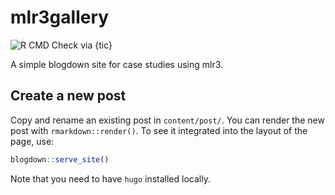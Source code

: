 # mlr3gallery

<!-- badges: start -->
![R CMD Check via {tic}](https://github.com/mlr-org/mlr3gallery/workflows/R%20CMD%20Check%20via%20%7Btic%7D/badge.svg?branch=master&event=push)
<!-- badges: end -->

A simple blogdown site for case studies using mlr3.

## Create a new post

Copy and rename an existing post in `content/post/`.
You can render the new post with `rmarkdown::render()`.
To see it integrated into the layout of the page, use:

```r
blogdown::serve_site()
```

Note that you need to have `hugo` installed locally.
